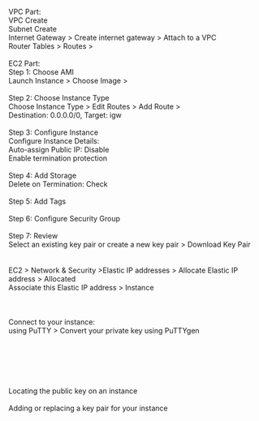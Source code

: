 VPC Part:\
VPC Create\
Subnet Create\
Internet Gateway > Create internet gateway > Attach to a VPC\
Router Tables > Routes > \
\
EC2 Part:\
Step 1: Choose AMI\
Launch Instance > Choose Image > \
\
Step 2: Choose Instance Type\
Choose Instance Type > Edit Routes > Add Route > \
Destination: 0.0.0.0/0, Target: igw\
\
Step 3: Configure Instance\
Configure Instance Details:\
Auto-assign Public IP: Disable\
Enable termination protection\
\
Step 4: Add Storage\
Delete on Termination: Check\
\
Step 5: Add Tags\
\
Step 6: Configure Security Group\
\
Step 7: Review\
Select an existing key pair or create a new key pair > Download Key Pair\
\
\
EC2 > Network & Security >Elastic IP addresses > Allocate Elastic IP address > Allocated\
Associate this Elastic IP address > Instance\
\
\
\
Connect to your instance:\
using PuTTY > Convert your private key using PuTTYgen\
\
\
\
\
\
\
Locating the public key on an instance\
\
Adding or replacing a key pair for your instance
